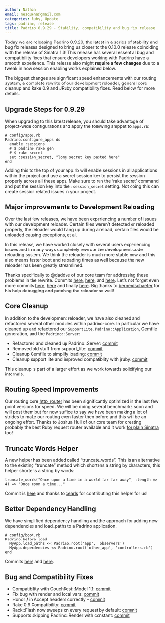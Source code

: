 ```yaml
---
author: Nathan
email: nesquena@gmail.com
categories: Ruby, Update
tags: padrino, release
title: Padrino 0.9.29 - Stability, compatibility and bug fix release
---
```


Today we are releasing Padrino 0.9.29, the latest in a series of stability and bug fix releases designed to bring us closer to the 0.10.0 release coinciding with the release of Sinatra 1.3! This release has several essential bug and compatibility fixes that ensure developers working with Padrino have a smooth experience. This release also might **require a few changes** due to a tweak in how session enabling works explained below.

The biggest changes are significant speed enhancements with our routing system, a complete rewrite of our development reloader, general core cleanup and Rake 0.9 and JRuby compatibility fixes. Read below for more details.

<break>

## Upgrade Steps for 0.9.29

When upgrading to this latest release, you should take advantage of project-wide configurations and apply the following snippet to `apps.rb`:

    # config/apps.rb
    Padrino.configure_apps do
      enable :sessions
      # $ padrino rake gen
      # $ rake secret
      set :session_secret, "long secret key pasted here"
    end

Adding this to the top of your app.rb will enable sessions in all applications within the project and use a secret session key to persist the session properly across all these apps. Make sure to run the ‘rake secret’ command and put the session key into the `:session_secret` setting. Not doing this can create session related issues in your project.

## Major improvements to Development Reloading

Over the last few releases, we have been experiencing a number of issues with our development reloader. Certain files weren’t detected or reloaded properly, the reloader would hang up during a reload, certain files would be unloaded causing exceptions, et al.

In this release, we have worked closely with several users experiencing issues and in many ways completely rewrote the development code reloading system. We think the reloader is much more stable now and this also means faster boot and reloading times as well because the new reloader has been greatly streamlined.

Thanks specifically to @daddye of our core team for addressing these problems in the rewrite. Commits [here](https://github.com/padrino/padrino-framework/commit/7c59e2ae060246a1aa3cbe0f4cb598e7ed90033c), [here](https://github.com/padrino/padrino-framework/commit/42bdac70516df094fc639644dbbd9d0a1339e0e3), and [here](https://github.com/padrino/padrino-framework/commit/b41bf1e21cf7a8b911c691e504a4178993c9fae5). Let’s not forget even more commits [here](https://github.com/padrino/padrino-framework/commit/0122a24347402d9fd16e9c714ba890b54b1f5548), [here](https://github.com/padrino/padrino-framework/commit/47c1aba3207316fca92ecf46095f42cc5491c796) and finally [here](https://github.com/padrino/padrino-framework/commit/e0c8b3939a7ea6724d5da1e6ec2ab180855b63c4). Big thanks to [bernerdschaefer](https://github.com/bernerdschaefer) for his help debugging and patching the reloader as well!

## Core Cleanup

In addition to the development reloader, we have also cleaned and refactored several other modules within padrino-core. In particular we have cleaned up and refactored our `SupportLite`, `Padrino::Application`, Gemfile generation, and the `Padrino::Server`:

-   Refactored and cleaned up Padrino::Server: [commit](https://github.com/padrino/padrino-framework/commit/bd89dc4540a974cb26e4feeef51a08643a5bf0f8)
-   Removed old stuff from support\_lite: [commit](https://github.com/padrino/padrino-framework/commit/30e7c4a69ffc135bcc5afc9bdea21ffc2591823e)
-   Cleanup Gemfile to simplify loading: [commit](https://github.com/padrino/padrino-framework/commit/aa3a73d3de44fda32e64a65471ba448c9b8d53ab)
-   Cleanup support lite and improved compatiblity with jruby: [commit](https://github.com/padrino/padrino-framework/commit/1852a47d4406ed31cc2defd6b96516c5760c9b1f)

This cleanup is part of a larger effort as we work towards solidifying our internals.

## Routing Speed Improvements

Our routing core [http\_router](https://github.com/joshbuddy/http_router/commits/master) has been significantly optimized in the last few point versions for speed. We will be doing several benchmarks soon and will post them but for now suffice to say we have been making a lot of strides to make our routing even faster then before and this will be an ongoing effort. Thanks to Joshua Hull of our core team for creating probably the best Ruby request router available and it work [for plain Sinatra](https://github.com/joshbuddy/http_router_sinatra) too!

## Truncate Words Helper

A new helper has been added called “truncate\_words”. This is an alternative to the existing “truncate” method which shortens a string by characters, this helper shortens a string by words:

    truncate_words("Once upon a time in a world far far away", :length => 4) => "Once upon a time..."

Commit is [here](https://github.com/padrino/padrino-framework/commit/2b6778389e6b1ff9c8139b8c459b882762e2e538) and thanks to [cearls](https://github.com/cearls) for contributing this helper for us!

## Better Dependency Handling

We have simplified dependency handling and the approach for adding new dependencies and load\_paths to a Padrino application.

    # config/boot.rb
    Padrino.before_load
      MyApp.load_paths << Padrino.root('app', 'observers')
      MyApp.dependencies << Padrino.root('other_app', 'controllers.rb')
    end

Commits [here](https://github.com/padrino/padrino-framework/commit/1852a47d4406ed31cc2defd6b96516c5760c9b1f) and [here](https://github.com/padrino/padrino-framework/commit/1852a47d4406ed31cc2defd6b96516c5760c9b1f).

## Bug and Compatibility Fixes

-   Compatibility with CouchRest::Model 1.1: [commit](https://github.com/padrino/padrino-framework/commit/826077086eddf1ec3479e7e28aa033a05cfb7ba3)
-   Fix bug with render and local vars: [commit](https://github.com/padrino/padrino-framework/commit/5aeaa36ef7bd437ef05ba525288bab553ee24ca0)
-   Honor **/** in Accept headers correctly – [commit](https://github.com/padrino/padrino-framework/commit/f1fdc23b14e2b7885235319a7df971bf4a345be3)
-   Rake 0.9 Compatibility: [commit](https://github.com/padrino/padrino-framework/commit/117803feaf2ab1c61659b89364115e923f37ec75)
-   Rack::Flash now sweeps on every request by default: [commit](https://github.com/padrino/padrino-framework/commit/d433e19483dcfa63b74065b7141641c0492c5241)
-   Supports skipping Padrino::Render with constant: [commit](https://github.com/padrino/padrino-framework/commit/a9dc6f30e2e2b688a71df182c396a9fef9e71816)
